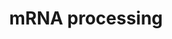 ---
annotations:
- id: PW:0000100
  parent: regulatory pathway
  type: Pathway Ontology
  value: transcription pathway
- id: PW:0001073
  parent: regulatory pathway
  type: Pathway Ontology
  value: spliceosome pathway
authors:
- MaintBot
- Khanspers
- Ddigles
- Egonw
- Mkutmon
- Eweitz
description: 'This process describes the conversion of precursor messenger RNA into
  mature messenger RNA (mRNA).  The pre-mRNA molecule undergoes three main modifications.
  These modifications are 5'' capping, 3'' polyadenylation, and RNA splicing, which
  occur in the cell nucleus before the RNA is translated.  5'' Capping: Capping of
  the pre-mRNA involves the addition of 7-methylguanosine (m7G) to the 5'' end. The
  cap protects the 5'' end of the primary RNA transcript from attack by ribonucleases
  that have specificity to the 3''5'' phosphodiester bonds.  3'' Processing: The pre-mRNA
  processing at the 3'' end of the RNA molecule involves cleavage of its 3'' end and
  then the addition of about 200 adenine residues to form a poly(A) tail. As the poly(A)
  tails is synthesised, it binds multiple copies of poly(A) binding protein, which
  protects the 3''end from ribonuclease digestion.  Splicing: RNA splicing is the
  process by which introns, regions of RNA that do not code for protein, are removed
  from the pre-mRNA and the remaining exons connected to re-form a single continuous
  molecule.   Description adapted from Wikipedia: http://en.wikipedia.org/wiki/Post-transcriptional_modification  Pathway
  adapted from http://www.reactome.org.'
last-edited: 2021-05-19
organisms:
- Gallus gallus
redirect_from:
- /index.php/Pathway:WP793
- /instance/WP793
- /instance/WP793_rr117212
revision: r117212
schema-jsonld:
- '@context': https://schema.org/
  '@id': https://wikipathways.github.io/pathways/WP793.html
  '@type': Dataset
  creator:
    '@type': Organization
    name: WikiPathways
  description: 'This process describes the conversion of precursor messenger RNA into
    mature messenger RNA (mRNA).  The pre-mRNA molecule undergoes three main modifications.
    These modifications are 5'' capping, 3'' polyadenylation, and RNA splicing, which
    occur in the cell nucleus before the RNA is translated.  5'' Capping: Capping
    of the pre-mRNA involves the addition of 7-methylguanosine (m7G) to the 5'' end.
    The cap protects the 5'' end of the primary RNA transcript from attack by ribonucleases
    that have specificity to the 3''5'' phosphodiester bonds.  3'' Processing: The
    pre-mRNA processing at the 3'' end of the RNA molecule involves cleavage of its
    3'' end and then the addition of about 200 adenine residues to form a poly(A)
    tail. As the poly(A) tails is synthesised, it binds multiple copies of poly(A)
    binding protein, which protects the 3''end from ribonuclease digestion.  Splicing:
    RNA splicing is the process by which introns, regions of RNA that do not code
    for protein, are removed from the pre-mRNA and the remaining exons connected to
    re-form a single continuous molecule.   Description adapted from Wikipedia: http://en.wikipedia.org/wiki/Post-transcriptional_modification  Pathway
    adapted from http://www.reactome.org.'
  keywords:
  - ATP
  - CDC40
  - CELF1
  - CELF2
  - CELF4
  - CLK1
  - CLK2
  - CLK3
  - CLK4
  - CLP1
  - CPSF2
  - CPSF3
  - CPSF4
  - CSTF1
  - CSTF2
  - CSTF2T
  - CSTF3
  - DDX1
  - DDX20
  - DHX15
  - DHX16
  - DHX38
  - DHX8
  - DICER1
  - DNAJC8
  - EFTUD2
  - FUS
  - GMP
  - HNRNPA2B1
  - HNRNPAB
  - HNRNPD
  - HNRNPH1
  - HNRNPK
  - HNRNPM
  - HNRNPR
  - HNRNPU
  - HNRPA1
  - HNRPL
  - LSM7
  - METTL3
  - NCBP1
  - NCBP2
  - NONO
  - NUDT21
  - NXF1
  - PAPOLA
  - PHF5A
  - POLR2A
  - PPM1G
  - PRPF18
  - PRPF3
  - PRPF4
  - PRPF40A
  - PRPF4B
  - PRPF6
  - PRPF8
  - PSKH1
  - PTBP1
  - PTBP2
  - RBM17
  - RBM39
  - RBM5
  - RBMX
  - RNGTT
  - RNMT
  - RNPS1
  - SF3A1
  - SF3A2
  - SF3A3
  - SF3B1
  - SF3B3
  - SF3B4
  - SF3B5
  - SFPQ
  - SFRS4
  - SFSWAP
  - SMC1L1
  - SNRNP40
  - SNRNP70
  - SNRPA1
  - SNRPB
  - SNRPB2
  - SNRPD1
  - SNRPD2
  - SNRPD3
  - SNRPF
  - SNRPG
  - SNU13
  - SPOP
  - SREK1
  - SRP54
  - SRPK1
  - SRPK2
  - SRRM1
  - SRSF1
  - SRSF10
  - SRSF3
  - SRSF5
  - SRSF6
  - SRSF7
  - SUGP1
  - SUGP2
  - SUPT5H
  - TMED10
  - TRA2B
  - TXNL4A
  - U2AF1
  - XRN2
  - YBX1
  license: CC0
  name: mRNA processing
seo: CreativeWork
title: mRNA processing
wpid: WP793
---